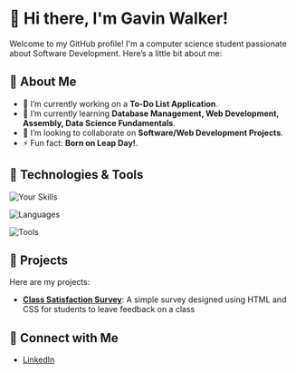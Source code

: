 # 👋 Hi there, I'm Gavin Walker!

Welcome to my GitHub profile! I'm a computer science student passionate about Software Development. Here’s a little bit about me:

## 🚀 About Me

- 🔭 I’m currently working on a **To-Do List Application**.
- 🌱 I’m currently learning **Database Management, Web Development, Assembly, Data Science Fundamentals**.
- 👯 I’m looking to collaborate on **Software/Web Development Projects**.
- ⚡ Fun fact: **Born on Leap Day!**.

## 🔧 Technologies & Tools

![Your Skills](https://img.shields.io/badge/Skills-[Object%20Oriented%20Programming,%20Web%20Development,%20Systems%20and%20Networking,%20Agile,%20Blade%20Templates,%20DevOps]-blue?style=flat&logo=python&logoColor=white)

![Languages](https://img.shields.io/badge/Languages-[C++,%20Python,%20HTML,%20CSS,%20R]-green?style=flat&logo=python&logoColor=white)

![Tools](https://img.shields.io/badge/Tools-[Laravel%20Livewire,%20VS%20Code,%20RStudio,%20PyCharm]-orange?style=flat&logo=python&logoColor=white)

## 🌟 Projects

Here are my projects:

- [**Class Satisfaction Survey**](https://github.com/gavinwalker04/Class-Satisfaction-Survey): A simple survey designed using HTML and CSS for students to leave feedback on a class

## 🤝 Connect with Me

- [LinkedIn](www.linkedin.com/in/gw04)

<!---
gavinwalker04/gavinwalker04 is a ✨ special ✨ repository because its `README.md` (this file) appears on your GitHub profile.
You can click the Preview link to take a look at your changes.
--->
